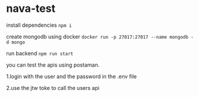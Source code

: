 # nava-test

install dependencies
`npm i`

create mongodb using docker
`docker run -p 27017:27017 --name mongodb -d mongo`

run backend
`npm run start`

you can test the apis using postaman.

1.login with the user and the password in the .env file

2.use the jtw toke to call the users api